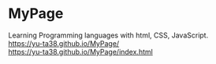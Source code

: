 # MyPage
Learning Programming languages with html, CSS, JavaScript.  
https://yu-ta38.github.io/MyPage/  
https://yu-ta38.github.io/MyPage/index.html
